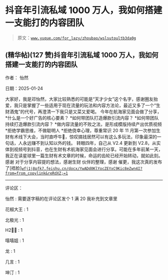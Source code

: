 # 抖音年引流私域 1000 万人，我如何搭建一支能打的内容团队

> 原文：[`www.yuque.com/for_lazy/zhoubao/wslsutoultb3da0g`](https://www.yuque.com/for_lazy/zhoubao/wslsutoultb3da0g)

## (精华帖)(127 赞)抖音年引流私域 1000 万人，我如何搭建一支能打的内容团队

作者： 怡然

日期：2025-01-24

大家好，我是邓怡然，大家比较熟悉的可能是“天才少女”这个名字，感谢圈友抬爱，我只是掌握了一些适用于现在流量的玩法和内容方法论，最近又多了一个“生财酒鬼”的代号，再澄清一下我只是又菜又爱喝。
今年在航海家见面会做了分享， *什么是一个好广告的核心要素？ *如何带团队打造爆款引流内容？ *如何带团队持续打造爆款引流内容？
*做内容流量的不败之法，是形成模版持续产出优质视频 *拒绝学霸思维，不做聪明人 *拒绝侥幸心理，尊重常识
20 年 11 月第一次参加生财有术线下大会，当时直呼牛🍺，惊叹搞钱居然可以有这么多玩法，印象最深的一句话，人永远赚不到认知以外的钱。
转眼四年，自己从 V2.4 更新到 V2.8，从实体到视频号到抖音，也在生财有术航海家见面会进行分享。可能在多年前某一天，我正在读星球里一篇生财有术文章的时候，命运的齿轮已经开始转动，就如此刻。
感谢 对于分享内容提的想法，感谢生财 伙伴的整理，感谢
催更，我这次真的发布了[捂脸][`wfj1j8pfk7.feishu.cn/docx/YwADd0KlYocZEYxC9Kic8eZwn4I?from=from_copylink&reRdXZ;=1`](https://wfj1j8pfk7.feishu.cn/docx/YwADd0KlYocZEYxC9Kic8eZwn4I?from=from_copylink&reRdXZ;=1)

* * *

评论区：

怡然 : 需要逐字稿的在评论区发个 1 满 20 我补充到文章里

花椒大王 : 1

北极光 : 1

H2⃣️🍊 : 1

嘻嘻姐 : 1

龙 : 1

几言 : 1

坤汀 : 1